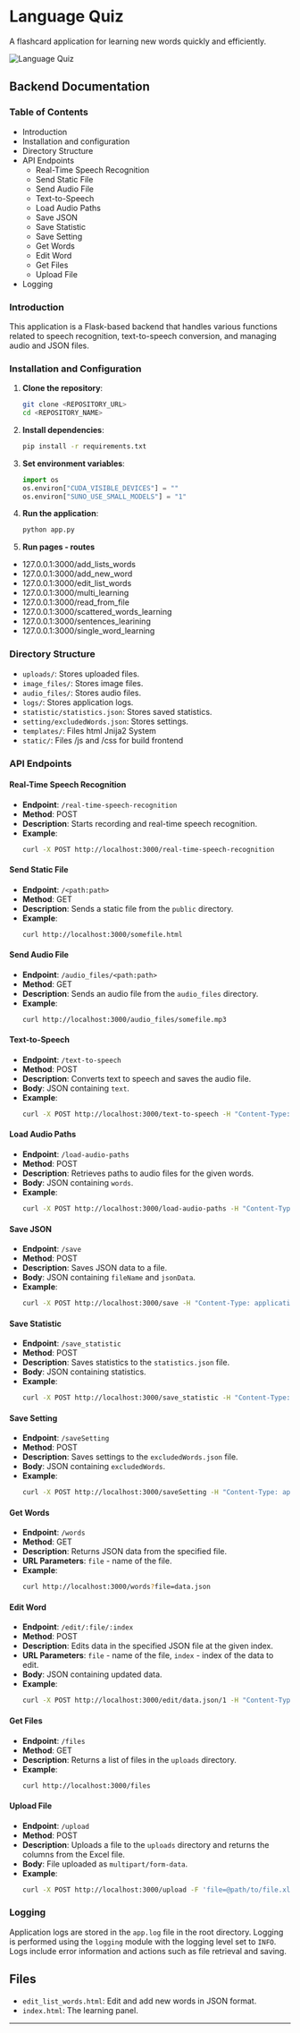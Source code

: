 # Language Quiz

A flashcard application for learning new words quickly and efficiently.

![Language Quiz](https://raw.githubusercontent.com/mateusz-kacpura/fiszki/main/img/Language%20Quiz.png)

## Backend Documentation

### Table of Contents

- Introduction
- Installation and configuration
- Directory Structure
- API Endpoints
  - Real-Time Speech Recognition
  - Send Static File
  - Send Audio File
  - Text-to-Speech
  - Load Audio Paths
  - Save JSON
  - Save Statistic
  - Save Setting
  - Get Words
  - Edit Word
  - Get Files
  - Upload File
- Logging

### Introduction

This application is a Flask-based backend that handles various functions related to speech recognition, text-to-speech conversion, and managing audio and JSON files.

### Installation and Configuration

1. **Clone the repository**:
    ```bash
    git clone <REPOSITORY_URL>
    cd <REPOSITORY_NAME>
    ```

2. **Install dependencies**:
    ```bash
    pip install -r requirements.txt
    ```

3. **Set environment variables**:
    ```python
    import os
    os.environ["CUDA_VISIBLE_DEVICES"] = ""
    os.environ["SUNO_USE_SMALL_MODELS"] = "1"
    ```

4. **Run the application**:
    ```bash
    python app.py
    ```

5. **Run pages - routes**
- 127.0.0.1:3000/add_lists_words
- 127.0.0.1:3000/add_new_word
- 127.0.0.1:3000/edit_list_words
- 127.0.0.1:3000/multi_learning
- 127.0.0.1:3000/read_from_file
- 127.0.0.1:3000/scattered_words_learning
- 127.0.0.1:3000/sentences_learining
- 127.0.0.1:3000/single_word_learning

### Directory Structure

- `uploads/`: Stores uploaded files.
- `image_files/`: Stores image files.
- `audio_files/`: Stores audio files.
- `logs/`: Stores application logs.
- `statistic/statistics.json`: Stores saved statistics.
- `setting/excludedWords.json`: Stores settings.
- `templates/`: Files html Jnija2 System
- `static/`: Files /js and /css for build frontend

### API Endpoints

#### Real-Time Speech Recognition

- **Endpoint**: `/real-time-speech-recognition`
- **Method**: POST
- **Description**: Starts recording and real-time speech recognition.
- **Example**:
    ```bash
    curl -X POST http://localhost:3000/real-time-speech-recognition
    ```

#### Send Static File

- **Endpoint**: `/<path:path>`
- **Method**: GET
- **Description**: Sends a static file from the `public` directory.
- **Example**:
    ```bash
    curl http://localhost:3000/somefile.html
    ```

#### Send Audio File

- **Endpoint**: `/audio_files/<path:path>`
- **Method**: GET
- **Description**: Sends an audio file from the `audio_files` directory.
- **Example**:
    ```bash
    curl http://localhost:3000/audio_files/somefile.mp3
    ```

#### Text-to-Speech

- **Endpoint**: `/text-to-speech`
- **Method**: POST
- **Description**: Converts text to speech and saves the audio file.
- **Body**: JSON containing `text`.
- **Example**:
    ```bash
    curl -X POST http://localhost:3000/text-to-speech -H "Content-Type: application/json" -d '{"text": "Hello world"}'
    ```

#### Load Audio Paths

- **Endpoint**: `/load-audio-paths`
- **Method**: POST
- **Description**: Retrieves paths to audio files for the given words.
- **Body**: JSON containing `words`.
- **Example**:
    ```bash
    curl -X POST http://localhost:3000/load-audio-paths -H "Content-Type: application/json" -d '{"words": ["word1", "word2"]}'
    ```

#### Save JSON

- **Endpoint**: `/save`
- **Method**: POST
- **Description**: Saves JSON data to a file.
- **Body**: JSON containing `fileName` and `jsonData`.
- **Example**:
    ```bash
    curl -X POST http://localhost:3000/save -H "Content-Type: application/json" -d '{"fileName": "data.json", "jsonData": {"key": "value"}}'
    ```

#### Save Statistic

- **Endpoint**: `/save_statistic`
- **Method**: POST
- **Description**: Saves statistics to the `statistics.json` file.
- **Body**: JSON containing statistics.
- **Example**:
    ```bash
    curl -X POST http://localhost:3000/save_statistic -H "Content-Type: application/json" -d '{"stat": "value"}'
    ```

#### Save Setting

- **Endpoint**: `/saveSetting`
- **Method**: POST
- **Description**: Saves settings to the `excludedWords.json` file.
- **Body**: JSON containing `excludedWords`.
- **Example**:
    ```bash
    curl -X POST http://localhost:3000/saveSetting -H "Content-Type: application/json" -d '{"excludedWords": ["word1", "word2"]}'
    ```

#### Get Words

- **Endpoint**: `/words`
- **Method**: GET
- **Description**: Returns JSON data from the specified file.
- **URL Parameters**: `file` - name of the file.
- **Example**:
    ```bash
    curl http://localhost:3000/words?file=data.json
    ```

#### Edit Word

- **Endpoint**: `/edit/:file/:index`
- **Method**: POST
- **Description**: Edits data in the specified JSON file at the given index.
- **URL Parameters**: `file` - name of the file, `index` - index of the data to edit.
- **Body**: JSON containing updated data.
- **Example**:
    ```bash
    curl -X POST http://localhost:3000/edit/data.json/1 -H "Content-Type: application/json" -d '{"key": "new_value"}'
    ```

#### Get Files

- **Endpoint**: `/files`
- **Method**: GET
- **Description**: Returns a list of files in the `uploads` directory.
- **Example**:
    ```bash
    curl http://localhost:3000/files
    ```

#### Upload File

- **Endpoint**: `/upload`
- **Method**: POST
- **Description**: Uploads a file to the `uploads` directory and returns the columns from the Excel file.
- **Body**: File uploaded as `multipart/form-data`.
- **Example**:
    ```bash
    curl -X POST http://localhost:3000/upload -F 'file=@path/to/file.xlsx'
    ```

### Logging

Application logs are stored in the `app.log` file in the root directory. Logging is performed using the `logging` module with the logging level set to `INFO`. Logs include error information and actions such as file retrieval and saving.

## Files

- `edit_list_words.html`: Edit and add new words in JSON format.
- `index.html`: The learning panel.

---
